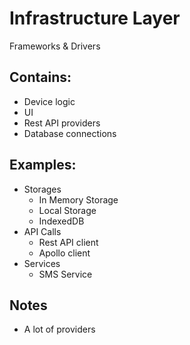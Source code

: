 # Infrastructure Layer

Frameworks & Drivers

## Contains:

- Device logic
- UI
- Rest API providers
- Database connections

## Examples:

- Storages
  - In Memory Storage
  - Local Storage
  - IndexedDB
- API Calls
  - Rest API client
  - Apollo client
- Services
  - SMS Service

## Notes

- A lot of providers
